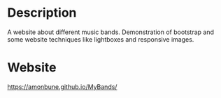# Description
A website about different music bands. Demonstration of bootstrap and some website techniques like lightboxes and responsive images.
# Website
https://amonbune.github.io/MyBands/
